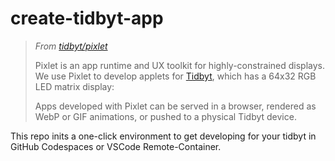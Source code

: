 # create-tidbyt-app

>_From [tidbyt/pixlet](https://github.com/tidbyt/pixlet)_
>> 
> Pixlet is an app runtime and UX toolkit for highly-constrained displays.
> We use Pixlet to develop applets for [Tidbyt](https://tidbyt.com/), which has
> a 64x32 RGB LED matrix display:
> 
> Apps developed with Pixlet can be served in a browser, rendered as WebP or
> GIF animations, or pushed to a physical Tidbyt device.

This repo inits a one-click environment to get developing for your tidbyt in GitHub Codespaces or VSCode Remote-Container.
